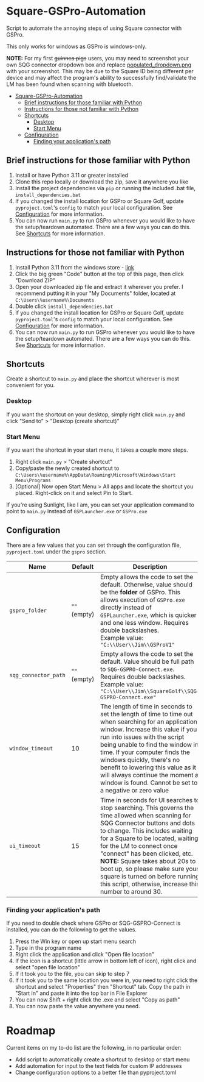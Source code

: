# Square-GSPro-Automation

Script to automate the annoying steps of using Square connector with GSPro.

This only works for windows as GSPro is windows-only.

**NOTE:** For my first ~~guinnea pigs~~ users, you may need to screenshot your own SQG connector dropdown box and replace [populated_dropdown.png](images/populated_dropdown.png) with your screenshot. This may be due to the Square ID being different per device and may affect the program's ability to successfully find/validate the LM has been found when scanning with bluetooth.

- [Square-GSPro-Automation](#square-gspro-automation)
  - [Brief instructions for those familiar with Python](#brief-instructions-for-those-familiar-with-python)
  - [Instructions for those not familiar with Python](#instructions-for-those-not-familiar-with-python)
  - [Shortcuts](#shortcuts)
    - [Desktop](#desktop)
    - [Start Menu](#start-menu)
  - [Configuration](#configuration)
    - [Finding your application's path](#finding-your-applications-path)

## Brief instructions for those familiar with Python

1. Install or have Python 3.11 or greater installed
2. Clone this repo locally or download the zip, save it anywhere you like
3. Install the project dependencies via `pip` or running the included .bat file, `install_dependencies.bat`
4. If you changed the install location for GSPro or Square Golf, update `pyproject.toml`'s `config` to match your local configuration. See [Configuration](README.md#configuration) for more information.
5. You can now run `main.py` to run GSPro whenever you would like to have the setup/teardown automated. There are a few ways you can do this. See [Shortcuts](README.md#shortcuts) for more information.

## Instructions for those not familiar with Python

1. Install Python 3.11 from the windows store - [link](https://apps.microsoft.com/detail/9nrwmjp3717k?hl=en-US&gl=US)
2. Click the big green "Code" button at the top of this page, then click "Download ZIP"
3. Open your downloaded zip file and extract it wherever you prefer. I recommend putting it in your "My Documents" folder, located at `C:\Users\%username%\Documents`
4. Double click `install_dependencies.bat`
5. If you changed the install location for GSPro or Square Golf, update `pyproject.toml`'s `config` to match your local configuration. See [Configuration](README.md#configuration) for more information.
6. You can now run `main.py` to run GSPro whenever you would like to have the setup/teardown automated. There are a few ways you can do this. See [Shortcuts](README.md#shortcuts) for more information.

## Shortcuts

Create a shortcut to `main.py` and place the shortcut wherever is most convenient for you.

### Desktop

If you want the shortcut on your desktop, simply right click `main.py` and click "Send to" > "Desktop (create shortcut)"

### Start Menu

If you want the shortcut in your start menu, it takes a couple more steps.

1. Right click `main.py` > "Create shortcut"
2. Copy/paste the newly created shortcut to `C:\Users\%username%\AppData\Roaming\Microsoft\Windows\Start Menu\Programs`
3. [Optional] Now open Start Menu > All apps and locate the shortcut you placed. Right-click on it and select Pin to Start.

If you're using Sunlight, like I am, you can set your application command to point to `main.py` instead of `GSPLauncher.exe` or `GSPro.exe`

## Configuration

There are a few values that you can set through the configuration file, `pyproject.toml` under the `gspro` section.

Name | Default | Description
--- | --- | ---
`gspro_folder` | "" (empty) | Empty allows the code to set the default. Otherwise, value should be the **folder** of GSPro. This allows execution of `GSPro.exe` directly instead of `GSPLauncher.exe`, which is quicker and one less window. Requires double backslashes.<br>Example value: `"C:\\User\\Jim\\GSProV1"`
`sqg_connector_path` | "" (empty) | Empty allows the code to set the default. Value should be full path to `SQG-GSPRO-Connect.exe`. Requires double backslashes.<br>Example value: `"C:\\User\\Jim\\SquareGolf\\SQG-GSPRO-Connect.exe"`
`window_timeout` | 10 | The length of time in seconds to set the length of time to time out when searching for an application window. Increase this value if you run into issues with the script being unable to find the window in time. If your computer finds the windows quickly, there's no benefit to lowering this value as it will always continue the moment a window is found. Cannot be set to a negative or zero value
`ui_timeout` | 15 | Time in seconds for UI searches to stop searching. This governs the time allowed when scanning for SQG Connector buttons and dots to change. This includes waiting for a Square to be located, waiting for the LM to connect once "connect" has been clicked, etc.<br>**NOTE:** Square takes about 20s to boot up, so please make sure your square is turned on before running this script, otherwise, increase this number to around 30.

### Finding your application's path

If you need to double check where GSPro or SQG-GSPRO-Connect is installed, you can do the following to get the values.

1. Press the Win key or open up start menu search
2. Type in the program name
3. Right click the application and click "Open file location"
4. If the icon is a shortcut (little arrow in bottom left of icon), right click and select "open file location"
5. If it took you to the file, you can skip to step 7
6. If it took you to the same location you were in, you need to right click the shortcut and select "Properties" then "Shortcut" tab. Copy the path in "Start in" and paste it into the top bar in File Explorer
7. You can now Shift + right click the .exe and select "Copy as path"
8. You can now paste the value anywhere you need.

# Roadmap

Current items on my to-do list are the following, in no particular order:

* Add script to automatically create a shortcut to desktop or start menu
* Add automation for input to the text fields for custom IP addresses
* Change configuration options to a better file than pyproject.toml
